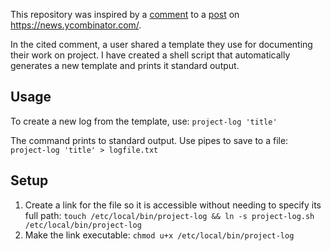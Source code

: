 This repository was inspired by a [comment](https://news.ycombinator.com/item?id=5322254) to a [post](https://news.ycombinator.com/item?id=5316093) on https://news.ycombinator.com/.

In the cited comment, a user shared a template they use for documenting their work on project. I have created a shell script that automatically generates a new template and prints it standard output.

## Usage
To create a new log from the template, use:
```project-log 'title'```

The command prints to standard output. Use pipes to save to a file:
```project-log 'title' > logfile.txt```

## Setup
1. Create a link for the file so it is accessible without needing to specify its full path:
```touch /etc/local/bin/project-log && ln -s project-log.sh /etc/local/bin/project-log```
2. Make the link executable:
```chmod u+x /etc/local/bin/project-log```
